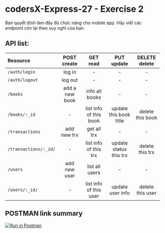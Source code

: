 # codersX-Express-27 - Exercise 2
Bạn quyết định làm đầy đủ chức năng cho mobile app. Hãy viết các endpoint còn lại theo suy nghĩ của bạn.

## API list:

Resource|POST<br>create|GET<br>read|PUT<br>update|DELETE<br>delete|
:-|:-:|:-:|:-:|:-:|
`/auth/login`|log in|-|-|-|
`/auth/logout`|log out|-|-|-|
`/books`|add a new book|info all books|-|-|
`/books/:_id`|-|list info of this book|update this book title|delete this book|
`/transactions`|add new trx|get all trx|-|-|
`/transactions/:_id/`|-|list info of this trx|update status this trx|delete this trx|
`/users`|add new user|list all users|-|-|
`/users/:_id/`|-|list info of this user|update user info|delete this user|

## POSTMAN link summary
[![Run in Postman](https://run.pstmn.io/button.svg)](https://app.getpostman.com/run-collection/1822c2e6ee5841368ca7) 